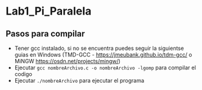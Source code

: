 # Lab1_Pi_Paralela

## Pasos para compilar
- Tener gcc instalado, si no se encuentra puedes seguir la siguientse guias en Windows (TMD-GCC - https://jmeubank.github.io/tdm-gcc/  o  MiNGW https://osdn.net/projects/mingw/)
- Ejecutar `gcc nombreArchivo.c -o nombreArchivo -lgomp` para compilar el codigo
- Ejecutar `./nombreArchivo` para ejecutar el programa
